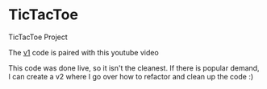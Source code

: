 # TicTacToe
TicTacToe Project

The [v1](TicTacToe_v1.py) code is paired with this youtube video

This code was done live, so it isn't the cleanest. If there is popular demand, I can create a v2 where I go over how to refactor and clean up the code :)
